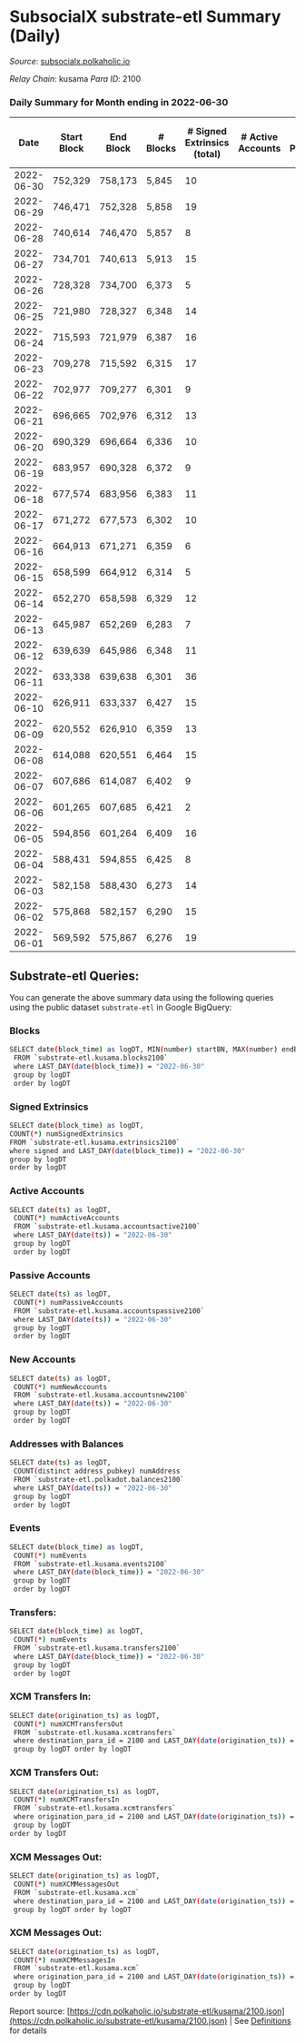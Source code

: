 # SubsocialX substrate-etl Summary (Daily)

_Source_: [subsocialx.polkaholic.io](https://subsocialx.polkaholic.io)

*Relay Chain*: kusama
*Para ID*: 2100



### Daily Summary for Month ending in 2022-06-30


| Date | Start Block | End Block | # Blocks | # Signed Extrinsics (total) | # Active Accounts | # Passive | # New | # Addresses with Balances | # Events | # Transfers | # XCM Transfers In | # XCM Transfers Out | # XCM In | # XCM Out | Issues | 
| ---- | ----------- | --------- | -------- | --------------------------- | ----------------- | --------- | ----- | ------------------------- | -------- | ----------- | ------------------ | ------------------- | -------- | --------- | ------ |
| 2022-06-30 | 752,329 | 758,173 | 5,845 | 10 |  |  |  | 33,747 | 11,722 |   |   |   |  |  |  |
| 2022-06-29 | 746,471 | 752,328 | 5,858 | 19 |  |  |  |  | 11,769 |   |   |   |  |  |  |
| 2022-06-28 | 740,614 | 746,470 | 5,857 | 8 |  |  |  |  | 11,733 |   |   |   |  |  |  |
| 2022-06-27 | 734,701 | 740,613 | 5,913 | 15 |  |  |  |  | 11,865 |   |   |   |  |  |  |
| 2022-06-26 | 728,328 | 734,700 | 6,373 | 5 |  |  |  |  | 12,760 |   |   |   |  |  |  |
| 2022-06-25 | 721,980 | 728,327 | 6,348 | 14 |  |  |  |  | 12,735 |   |   |   |  |  |  |
| 2022-06-24 | 715,593 | 721,979 | 6,387 | 16 |  |  |  |  | 12,830 | 2  |   |   |  |  |  |
| 2022-06-23 | 709,278 | 715,592 | 6,315 | 17 |  |  |  |  | 12,769 | 32  |   |   |  |  |  |
| 2022-06-22 | 702,977 | 709,277 | 6,301 | 9 |  |  |  |  | 12,626 |   |   |   |  |  |  |
| 2022-06-21 | 696,665 | 702,976 | 6,312 | 13 |  |  |  |  | 12,657 |   |   |   |  |  |  |
| 2022-06-20 | 690,329 | 696,664 | 6,336 | 10 |  |  |  |  | 12,702 |   |   |   |  |  |  |
| 2022-06-19 | 683,957 | 690,328 | 6,372 | 9 |  |  |  |  | 12,774 |   |   |   |  |  |  |
| 2022-06-18 | 677,574 | 683,956 | 6,383 | 11 |  |  |  |  | 12,794 |   |   |   |  |  |  |
| 2022-06-17 | 671,272 | 677,573 | 6,302 | 10 |  |  |  |  | 12,632 |   |   |   |  |  |  |
| 2022-06-16 | 664,913 | 671,271 | 6,359 | 6 |  |  |  |  | 12,740 |   |   |   |  |  |  |
| 2022-06-15 | 658,599 | 664,912 | 6,314 | 5 |  |  |  |  | 12,644 |   |   |   |  |  |  |
| 2022-06-14 | 652,270 | 658,598 | 6,329 | 12 |  |  |  |  | 12,685 |   |   |   |  |  |  |
| 2022-06-13 | 645,987 | 652,269 | 6,283 | 7 |  |  |  |  | 12,590 |   |   |   |  |  |  |
| 2022-06-12 | 639,639 | 645,986 | 6,348 | 11 |  |  |  |  | 12,727 |   |   |   |  |  |  |
| 2022-06-11 | 633,338 | 639,638 | 6,301 | 36 |  |  |  |  | 12,716 |   |   |   |  |  |  |
| 2022-06-10 | 626,911 | 633,337 | 6,427 | 15 |  |  |  |  | 12,891 |   |   |   |  |  |  |
| 2022-06-09 | 620,552 | 626,910 | 6,359 | 13 |  |  |  |  | 12,759 |   |   |   |  |  |  |
| 2022-06-08 | 614,088 | 620,551 | 6,464 | 15 |  |  |  |  | 12,967 |   |   |   |  |  |  |
| 2022-06-07 | 607,686 | 614,087 | 6,402 | 9 |  |  |  |  | 12,828 |   |   |   |  |  |  |
| 2022-06-06 | 601,265 | 607,685 | 6,421 | 2 |  |  |  |  | 12,851 |   |   |   |  |  |  |
| 2022-06-05 | 594,856 | 601,264 | 6,409 | 16 |  |  |  |  | 12,860 |   |   |   |  |  |  |
| 2022-06-04 | 588,431 | 594,855 | 6,425 | 8 |  |  |  |  | 12,878 |   |   |   |  |  |  |
| 2022-06-03 | 582,158 | 588,430 | 6,273 | 14 |  |  |  |  | 12,597 |   |   |   |  |  |  |
| 2022-06-02 | 575,868 | 582,157 | 6,290 | 15 |  |  |  |  | 12,626 |   |   |   |  |  |  |
| 2022-06-01 | 569,592 | 575,867 | 6,276 | 19 |  |  |  |  | 12,613 |   |   |   |  |  |  |

## Substrate-etl Queries:
You can generate the above summary data using the following queries using the public dataset `substrate-etl` in Google BigQuery:

### Blocks
```bash
SELECT date(block_time) as logDT, MIN(number) startBN, MAX(number) endBN, COUNT(*) numBlocks 
 FROM `substrate-etl.kusama.blocks2100`  
 where LAST_DAY(date(block_time)) = "2022-06-30" 
 group by logDT 
 order by logDT
```

### Signed Extrinsics
```bash
SELECT date(block_time) as logDT, 
COUNT(*) numSignedExtrinsics 
FROM `substrate-etl.kusama.extrinsics2100`  
where signed and LAST_DAY(date(block_time)) = "2022-06-30" 
group by logDT 
order by logDT
```

### Active Accounts
```bash
SELECT date(ts) as logDT, 
 COUNT(*) numActiveAccounts 
 FROM `substrate-etl.kusama.accountsactive2100` 
 where LAST_DAY(date(ts)) = "2022-06-30" 
 group by logDT 
 order by logDT
```

### Passive Accounts
```bash
SELECT date(ts) as logDT, 
 COUNT(*) numPassiveAccounts 
 FROM `substrate-etl.kusama.accountspassive2100` 
 where LAST_DAY(date(ts)) = "2022-06-30" 
 group by logDT 
 order by logDT
```

### New Accounts
```bash
SELECT date(ts) as logDT, 
 COUNT(*) numNewAccounts 
 FROM `substrate-etl.kusama.accountsnew2100` 
 where LAST_DAY(date(ts)) = "2022-06-30" 
 group by logDT
 order by logDT
```

### Addresses with Balances
```bash
SELECT date(ts) as logDT,
 COUNT(distinct address_pubkey) numAddress 
 FROM `substrate-etl.polkadot.balances2100` 
 where LAST_DAY(date(ts)) = "2022-06-30" 
 group by logDT 
 order by logDT
```

### Events
```bash
SELECT date(block_time) as logDT, 
 COUNT(*) numEvents 
 FROM `substrate-etl.kusama.events2100` 
 where LAST_DAY(date(block_time)) = "2022-06-30" 
 group by logDT 
 order by logDT
```

### Transfers:
```bash
SELECT date(block_time) as logDT, 
 COUNT(*) numEvents 
 FROM `substrate-etl.kusama.transfers2100` 
 where LAST_DAY(date(block_time)) = "2022-06-30" 
 group by logDT 
 order by logDT
```

### XCM Transfers In:
```bash
SELECT date(origination_ts) as logDT, 
 COUNT(*) numXCMTransfersOut 
 FROM `substrate-etl.kusama.xcmtransfers` 
 where destination_para_id = 2100 and LAST_DAY(date(origination_ts)) = "2022-06-30" 
 group by logDT order by logDT
```

### XCM Transfers Out:
```bash
SELECT date(origination_ts) as logDT, 
 COUNT(*) numXCMTransfersIn 
 FROM `substrate-etl.kusama.xcmtransfers` 
 where origination_para_id = 2100 and LAST_DAY(date(origination_ts)) = "2022-06-30" 
 group by logDT 
order by logDT
```

### XCM Messages Out:
```bash
SELECT date(origination_ts) as logDT, 
 COUNT(*) numXCMMessagesOut 
 FROM `substrate-etl.kusama.xcm` 
 where destination_para_id = 2100 and LAST_DAY(date(origination_ts)) = "2022-06-30" 
 group by logDT order by logDT
```

### XCM Messages Out:
```bash
SELECT date(origination_ts) as logDT, 
 COUNT(*) numXCMMessagesIn 
 FROM `substrate-etl.kusama.xcm` 
 where origination_para_id = 2100 and LAST_DAY(date(origination_ts)) = "2022-06-30" 
 group by logDT 
order by logDT
```


Report source: [https://cdn.polkaholic.io/substrate-etl/kusama/2100.json](https://cdn.polkaholic.io/substrate-etl/kusama/2100.json) | See [Definitions](/DEFINITIONS.md) for details
